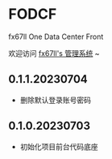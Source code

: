 # FODCF
fx67ll One Data Center Front

欢迎访问 [fx67ll's 管理系统](vip.fx67ll.com) ~


## 0.1.1.20230704
* 删除默认登录账号密码  

## 0.1.0.20230703
* 初始化项目前台代码底座  